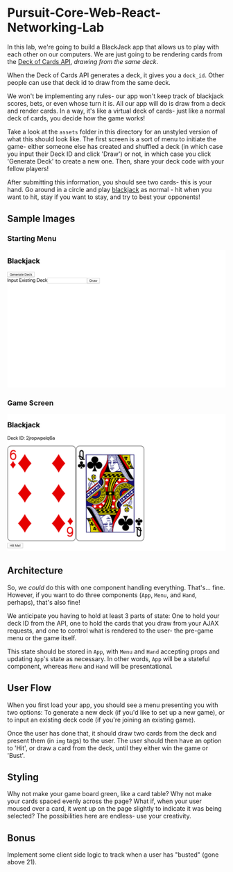 # Pursuit-Core-Web-React-Networking-Lab




In this lab, we're going to build a BlackJack app that allows us to play with each other on our computers.   We are just going to be rendering cards from the [Deck of Cards API](https://deckofcardsapi.com/), _drawing from the same deck_.

When the Deck of Cards API generates a deck, it gives you a `deck_id`. Other people can use that deck id to draw from the same deck.

We won't be implementing any rules- our app won't keep track of blackjack scores, bets, or even whose turn it is. All our app will do is draw from a deck and render cards. In a way, it's like a virtual deck of cards- just like a normal deck of cards, you decide how the game works!

Take a look at the `assets` folder in this directory for an unstyled version of what this should look like. The first screen is a sort of menu to initiate the game- either someone else has created and shuffled a deck (in which case you input their Deck ID and click 'Draw') or not, in which case you click 'Generate Deck' to create a new one. Then, share your deck code with your fellow players!

After submitting this information, you should see two cards- this is your hand. Go around in a circle and play [blackjack](https://en.wikipedia.org/wiki/Blackjack) as normal - hit when you want to hit, stay if you want to stay, and try to best your opponents!

## Sample Images

### Starting Menu

![menuScreen](./assets/menuScreen.png)

### Game Screen

![gameScreen](./assets/gameScreen.png)

## Architecture

So, we _could_ do this with one component handling everything. That's... fine. However, if you want to do three components (`App`, `Menu`, and `Hand`, perhaps), that's also fine!

We anticipate you having to hold at least 3 parts of state: One to hold your deck ID from the API, one to hold the cards that you draw from your AJAX requests, and one to control what is rendered to the user- the pre-game menu or the game itself.

This state should be stored in `App`, with `Menu` and `Hand` accepting props and updating `App`'s state as necessary. In other words, `App` will be a stateful component, whereas `Menu` and `Hand` will be presentational.

## User Flow

When you first load your app, you should see a menu presenting you with two options: To generate a new deck (if you'd like to set up a new game), or to input an existing deck code (if you're joining an existing game).

Once the user has done that, it should draw two cards from the deck and present them (in `img` tags) to the user. The user should then have an option to 'Hit', or draw a card from the deck, until they either win the game or 'Bust'.

## Styling

Why not make your game board green, like a card table? Why not make your cards spaced evenly across the page? What if, when your user moused over a card, it went up on the page slightly to indicate it was being selected? The possibilities here are endless- use your creativity.

## Bonus

Implement some client side logic to track when a user has "busted" (gone above 21).

